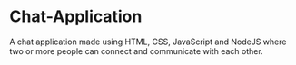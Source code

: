 # Chat-Application
A chat application made using HTML, CSS, JavaScript and NodeJS where two or more people can connect and communicate with each other.
